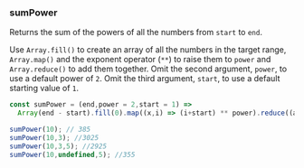 ### sumPower

Returns the sum of the powers of all the numbers from `start` to `end`.

Use `Array.fill()` to create an array of all the numbers in the target range, `Array.map()` and the exponent operator (`**`) to raise them to `power` and `Array.reduce()` to add them together.
Omit the second argument, `power`, to use a default power of `2`.
Omit the third argument, `start`, to use a default starting value of `1`.

```js
const sumPower = (end,power = 2,start = 1) =>
  Array(end - start).fill(0).map((x,i) => (i+start) ** power).reduce((a,b) => a+b,0)
```

```js
sumPower(10); // 385
sumPower(10,3); //3025
sumPower(10,3,5); //2925
sumPower(10,undefined,5); //355
```
